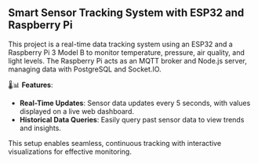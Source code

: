 ## Smart Sensor Tracking System with ESP32 and Raspberry Pi

This project is a real-time data tracking system using an ESP32 and a Raspberry Pi 3 Model B to monitor temperature, pressure, air quality, and light levels. The Raspberry Pi acts as an MQTT broker and Node.js server, managing data with PostgreSQL and Socket.IO.

🌡️📊 **Features**:
- **Real-Time Updates**: Sensor data updates every 5 seconds, with values displayed on a live web dashboard.
- **Historical Data Queries**: Easily query past sensor data to view trends and insights.

This setup enables seamless, continuous tracking with interactive visualizations for effective monitoring.
